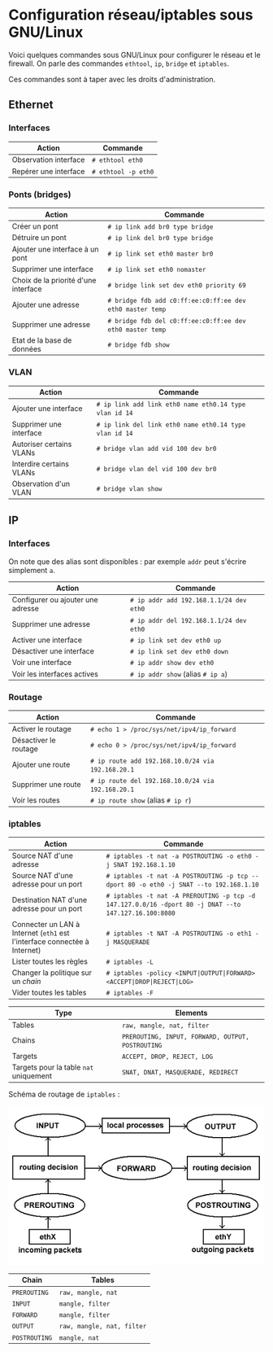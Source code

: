 Configuration réseau/iptables sous GNU/Linux
============================================

Voici quelques commandes sous GNU/Linux pour configurer le réseau et le firewall. On parle des commandes `ethtool`, `ip`, `bridge` et `iptables`.

Ces commandes sont à taper avec les droits d'administration.

## Ethernet
### Interfaces
|Action|Commande|
|------|--------|
|Observation interface|`# ethtool eth0`|
|Repérer une interface|`# ethtool -p eth0`|

### Ponts (bridges)

|Action|Commande|
|------|--------|
|Créer un pont|`# ip link add br0 type bridge`|
|Détruire un pont|`# ip link del br0 type bridge`|
|Ajouter une interface à un pont|`# ip link set eth0 master br0`|
|Supprimer une interface|`# ip link set eth0 nomaster`|
|Choix de la priorité d'une interface|`# bridge link set dev eth0 priority 69`|
|Ajouter une adresse|`# bridge fdb add c0:ff:ee:c0:ff:ee dev eth0 master temp`|
|Supprimer une adresse|`# bridge fdb del c0:ff:ee:c0:ff:ee dev eth0 master temp`|
|Etat de la base de données|`# bridge fdb show`|

### VLAN
|Action|Commande|
|------|--------|
|Ajouter une interface|`# ip link add link eth0 name eth0.14 type vlan id 14`|
|Supprimer une interface|`# ip link del link eth0 name eth0.14 type vlan id 14`|
|Autoriser certains VLANs|`# bridge vlan add vid 100 dev br0`|
|Interdire certains VLANs|`# bridge vlan del vid 100 dev br0`|
|Observation d'un VLAN|`# bridge vlan show`|

## IP
### Interfaces
On note que des alias sont disponibles : par exemple `addr` peut s'écrire simplement `a`.

|Action|Commande|
|------|--------|
|Configurer ou ajouter une adresse|`# ip addr add 192.168.1.1/24 dev eth0`|
|Supprimer une adresse|`# ip addr del 192.168.1.1/24 dev eth0`|
|Activer une interface|`# ip link set dev eth0 up`|
|Désactiver une interface|`# ip link set dev eth0 down`
|Voir une interface|`# ip addr show dev eth0`|
|Voir les interfaces actives|`# ip addr show` (alias `# ip a`)|

### Routage
|Action|Commande|
|------|--------|
|Activer le routage|`# echo 1 > /proc/sys/net/ipv4/ip_forward`|
|Désactiver le routage|`# echo 0 > /proc/sys/net/ipv4/ip_forward`|
|Ajouter une route|`# ip route add 192.168.10.0/24 via 192.168.20.1`|
|Supprimer une route|`# ip route del 192.168.10.0/24 via 192.168.20.1`|
|Voir les routes|`# ip route show` (alias `# ip r`)|

### iptables
|Action|Commande|
|------|--------|
|Source NAT d'une adresse|`# iptables -t nat -a POSTROUTING -o eth0 -j SNAT 192.168.1.10`|
|Source NAT d'une adresse pour un port|`# iptables -t nat -A POSTROUTING -p tcp --dport 80 -o eth0 -j SNAT --to 192.168.1.10`|
|Destination NAT d'une adresse pour un port|`# iptables -t nat -A PREROUTING -p tcp -d 147.127.0.0/16 -dport 80 -j DNAT --to 147.127.16.100:8080`|
|Connecter un LAN à Internet (`eth1` est l'interface connectée à Internet)|`# iptables -t NAT -A POSTROUTING -o eth1 -j MASQUERADE`|
|Lister toutes les règles|`# iptables -L`|
|Changer la politique sur un *chain*|`# iptables -policy <INPUT\|OUTPUT\|FORWARD> <ACCEPT\|DROP\|REJECT\|LOG>`|
|Vider toutes les tables|`# iptables -F`|

|Type|Elements|
|-|-|
|Tables|`raw, mangle, nat, filter`|
|Chains|`PREROUTING, INPUT, FORWARD, OUTPUT, POSTROUTING`|
|Targets|`ACCEPT, DROP, REJECT, LOG`|
|Targets pour la table `nat` uniquement|`SNAT, DNAT, MASQUERADE, REDIRECT`|

Schéma de routage de `iptables` :

![iptables routing schema](./iptables_routing.png)

|Chain|Tables|
|-|-|
|`PREROUTING`|`raw, mangle, nat`|
|`INPUT`|`mangle, filter`|
|`FORWARD`|`mangle, filter`|
|`OUTPUT`|`raw, mangle, nat, filter`|
|`POSTROUTING`|`mangle, nat`|
